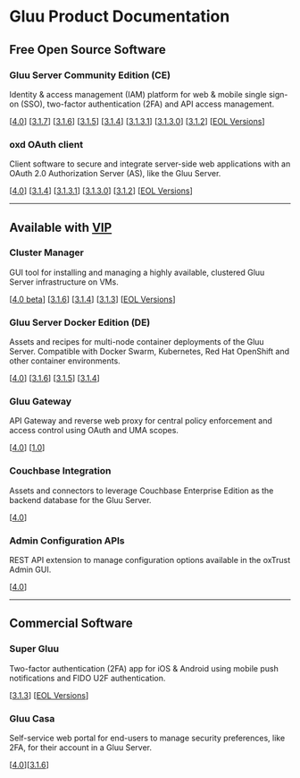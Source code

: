 # Gluu Product Documentation

## Free Open Source Software

### Gluu Server Community Edition (CE) 
Identity & access management (IAM) platform for web & mobile single sign-on (SSO), two-factor authentication (2FA) and API access management. 

[[4.0](./ce/4.0)] [[3.1.7](./ce/3.1.7)] [[3.1.6](./ce/3.1.6)] [[3.1.5](./ce/3.1.5)] [[3.1.4](./ce/3.1.4)] [[3.1.3.1](./ce/3.1.3.1)] [[3.1.3.0](./ce/3.1.3)] [[3.1.2](./ce/3.1.2)] [[EOL Versions](./eol.md)]

### oxd OAuth client
Client software to secure and integrate server-side web applications with an OAuth 2.0 Authorization Server (AS), like the Gluu Server.

[[4.0](./oxd/4.0)] [[3.1.4](./oxd/3.1.4)] [[3.1.3.1](./oxd/3.1.3.1)] [[3.1.3.0](./oxd/3.1.3)] [[3.1.2](./oxd/3.1.2)] [[EOL Versions](./eol.md)]

---

## Available with [VIP](https://www.gluu.org/pricing#vip)

### Cluster Manager 
GUI tool for installing and managing a highly available, clustered Gluu Server infrastructure on VMs.  

[[4.0 beta](./cm/4.0)] [[3.1.6](./cm/3.1.6)] [[3.1.4](./cm/3.1.4)] [[3.1.3](./cm/3.1.3)] [[EOL Versions](./eol.md)]

### Gluu Server Docker Edition (DE)
Assets and recipes for multi-node container deployments of the Gluu Server. Compatible with Docker Swarm, Kubernetes, Red Hat OpenShift and other container environments.

[[4.0](./de/4.0)] [[3.1.6](./de/3.1.6)] [[3.1.5](./de/3.1.5)] [[3.1.4](./de/3.1.4)]

### Gluu Gateway       
API Gateway and reverse web proxy for central policy enforcement and access control using OAuth and UMA scopes.

[[4.0](./gg/4.0)] [[1.0](./gg/1.0)]

### Couchbase Integration
Assets and connectors to leverage Couchbase Enterprise Edition as the backend database for the Gluu Server.

[[4.0](./cb/4.0)]

### Admin Configuration APIs
REST API extension to manage configuration options available in the oxTrust Admin GUI. 

[[4.0](./oxtrust-api/4.0)]

---

## Commercial Software

### Super Gluu 
Two-factor authentication (2FA) app for iOS & Android using mobile push notifications and FIDO U2F authentication.

[[3.1.3](./supergluu/3.1.3)] [[EOL Versions](./eol.md)]

### Gluu Casa
Self-service web portal for end-users to manage security preferences, like 2FA, for their account in a Gluu Server.  

[[4.0](./casa/4.0)][[3.1.6](./casa/3.1.6)]


